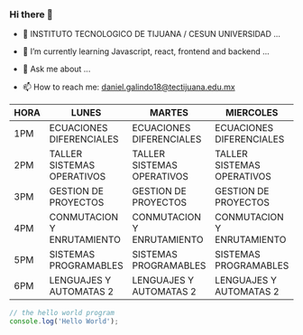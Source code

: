 ### Hi there 👋

- 🔭 INSTITUTO TECNOLOGICO DE TIJUANA / CESUN UNIVERSIDAD ...
- 🌱 I’m currently learning Javascript, react, frontend and backend ...

- 💬 Ask me about ...
- 📫 How to reach me: daniel.galindo18@tectijuana.edu.mx


| HORA | LUNES                      | MARTES                     | MIERCOLES                  | JUEVES                     | VIERNES                    |
|------|----------------------------|----------------------------|----------------------------|----------------------------|----------------------------|
| 1PM  | ECUACIONES DIFERENCIALES   | ECUACIONES DIFERENCIALES   | ECUACIONES DIFERENCIALES   | ECUACIONES DIFERENCIALES   | ECUACIONES DIFERENCIALES   |
| 2PM  | TALLER SISTEMAS OPERATIVOS | TALLER SISTEMAS OPERATIVOS | TALLER SISTEMAS OPERATIVOS | TALLER SISTEMAS OPERATIVOS | GESTION DE PROYECTOS       |
| 3PM  | GESTION DE PROYECTOS       | GESTION DE PROYECTOS       | GESTION DE PROYECTOS       | GESTION DE PROYECTOS       | GESTION DE PROYECTOS       |
| 4PM  | CONMUTACION Y ENRUTAMIENTO | CONMUTACION Y ENRUTAMIENTO | CONMUTACION Y ENRUTAMIENTO | CONMUTACION Y ENRUTAMIENTO | CONMUTACION Y ENRUTAMIENTO |
| 5PM  | SISTEMAS PROGRAMABLES      | SISTEMAS PROGRAMABLES      | SISTEMAS PROGRAMABLES      | SISTEMAS PROGRAMABLES      | SISTEMAS PROGRAMABLES      |
| 6PM  | LENGUAJES Y AUTOMATAS 2    | LENGUAJES Y AUTOMATAS 2    | LENGUAJES Y AUTOMATAS 2    | LENGUAJES Y AUTOMATAS 2    | LENGUAJES Y AUTOMATAS 2    |

```javascript
// the hello world program
console.log('Hello World');
```
